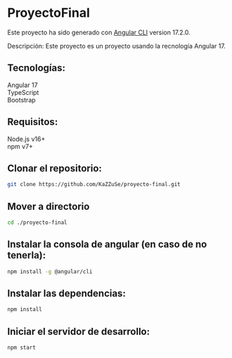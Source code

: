 # ProyectoFinal

Este proyecto ha sido generado con [Angular CLI](https://github.com/angular/angular-cli) version 17.2.0.

Descripción: Este proyecto es un proyecto usando la recnología Angular 17.

## Tecnologías:

Angular 17\
TypeScript\
Bootstrap

## Requisitos:
Node.js v16+\
npm v7+


## Clonar el repositorio:
```bash
git clone https://github.com/KaZZuSe/proyecto-final.git
```
## Mover a directorio

```bash
cd ./proyecto-final
```

## Instalar la consola de angular (en caso de no tenerla):
```bash
npm install -g @angular/cli
```

## Instalar las dependencias:
```bash
npm install
```

## Iniciar el servidor de desarrollo:
```bash
npm start
```
